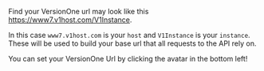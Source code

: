 Find your VersionOne url may look like this https://www7.v1host.com/V1Instance.

In this case `www7.v1host.com` is your `host` and `V1Instance` is your `instance`.
These will be used to build your base url that all requests to the API rely on.


<aside class="notice">
  <div class="content">
    You can set your VersionOne Url by clicking the avatar in the bottom left!
  </div>
</aside>